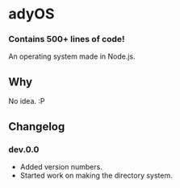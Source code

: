 # adyOS

### Contains 500+ lines of code!

An operating system made in Node.js.

## Why

No idea. :P

## Changelog

### dev.0.0

- Added version numbers.
- Started work on making the directory system.
